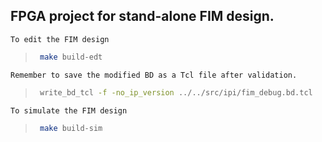 ## FPGA project for stand-alone FIM design.

    To edit the FIM design
>
>   ```bash
>    make build-edt
>   ```

    Remember to save the modified BD as a Tcl file after validation.
>
>   ```bash
>    write_bd_tcl -f -no_ip_version ../../src/ipi/fim_debug.bd.tcl
>   ```


    To simulate the FIM design
>
>   ```bash
>    make build-sim
>   ```
